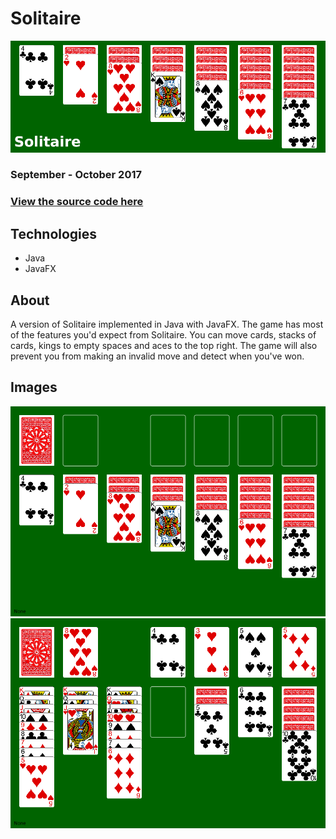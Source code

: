 # Solitaire

![banner](/assets/images/solitaire/banner.png)

### September - October 2017

### [View the source code here](https://github.com/atjallen/solitaire)

## Technologies

- Java
- JavaFX

## About

A version of Solitaire implemented in Java with JavaFX. The game has most of the features you'd expect from Solitaire. You can move cards, stacks of cards, kings to empty spaces and aces to the top right. The game will also prevent you from making an invalid move and detect when you've won.

## Images

![start of game](/assets/images/solitaire/start.png)
![gameplay](/assets/images/solitaire/gameplay.png)
